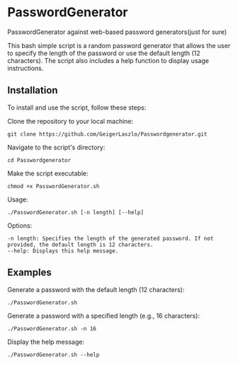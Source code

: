 # PasswordGenerator

PasswordGenerator against web-based password generators(just for sure)

This bash simple script is a random password generator that allows the user to specify the length of the password or use the default length (12 characters). The script also includes a help function to display usage instructions.

## Installation

To install and use the script, follow these steps:

  Clone the repository to your local machine:

    
    git clone https://github.com/GeigerLaszlo/Passwordgenerator.git
    
Navigate to the script's directory:

    cd Passwordgenerator

Make the script executable:

    chmod +x PasswordGenerator.sh

Usage:

    ./PasswordGenerator.sh [-n length] [--help]

Options:

    -n length: Specifies the length of the generated password. If not provided, the default length is 12 characters.
    --help: Displays this help message.

## Examples

Generate a password with the default length (12 characters):


    ./PasswordGenerator.sh

Generate a password with a specified length (e.g., 16 characters):

    ./PasswordGenerator.sh -n 16

Display the help message:

    ./PasswordGenerator.sh --help
